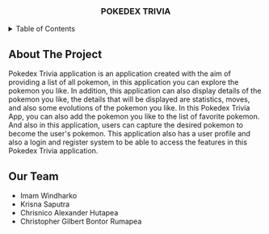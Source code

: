 <div align="center">
  <h3 align="center">POKEDEX TRIVIA</h3>
</div>

<details>
  <summary>Table of Contents</summary>
  <ol>
    <li>
      <a href="#about-the-project">About The Project</a>
    </li>
    <li>
      <a href="#team">Our Team</a>
    </li>
  </ol>
</details>

## About The Project

Pokedex Trivia application is an application created with the aim of providing a list of all pokemon, in this application you can explore the pokemon you like. In addition, this application can also display details of the pokemon you like, the details that will be displayed are statistics, moves, and also some evolutions of the pokemon you like. In this Pokedex Trivia App, you can also add the pokemon you like to the list of favorite pokemon. And also in this application, users can capture the desired pokemon to become the user's pokemon. This application also has a user profile and also a login and register system to be able to access the features in this Pokedex Trivia application.

## Our Team

- Imam Windharko
- Krisna Saputra
- Chrisnico Alexander Hutapea
- Christopher Gilbert Bontor Rumapea
